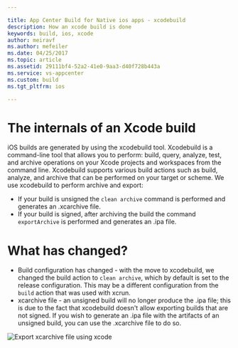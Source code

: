 ```yaml
---

title: App Center Build for Native ios apps - xcodebuild
description: How an xcode build is done
keywords: build, ios, xcode
author: meiravf
ms.author: mefeiler
ms.date: 04/25/2017
ms.topic: article
ms.assetid: 29111bf4-52a2-41e0-9aa3-d40f728b443a
ms.service: vs-appcenter
ms.custom: build
ms.tgt_pltfrm: ios

---
```


# The internals of an Xcode build 
iOS builds are generated by using the xcodebuild tool. Xcodebuild is a command-line tool that allows you to perform: build, query, analyze, test, and archive operations on your Xcode projects and workspaces from the command line. Xcodebuild supports various build actions such as build, analyze, and archive that can be performed on your target or scheme.
We use xcodebuild to perform archive and export:
* If your build is unsigned the `clean archive` command is performed and generates an .xcarchive file.
* If your build is signed, after archiving the build the command `exportArchive` is performed and generates an .ipa file.


# What has changed?

* Build configuration has changed - with the move to xcodebuild, we changed the build action to `clean archive`, which by default is set to the release          configuration. This may be a different configuration from the `build` action that was used with xcrun.
* xcarchive file - an unsigned build will no longer produce the .ipa file; this is due to the fact that xcodebuild doesn't allow exporting builds that are not signed. If you wish to generate an .ipa file with the artifacts of an unsigned build, you can use the .xcarchive file to do so.

![Export xcarchive file using xcode][export-xcode-xcarchive-organizer]

[export-xcode-xcarchive-organizer]: ~/build/images/export-xcode-xcarchive-organizer.png "Exporting an xcrchive file using Xcode Archives organizer"
